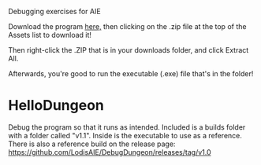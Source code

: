 Debugging exercises for AIE

Download the program [here,](https://github.com/charlie-flynn/DebugDungeon/releases) then clicking on the .zip file at the top of the Assets list to download it!

Then right-click the .ZIP that is in your downloads folder, and click Extract All.

Afterwards, you're good to run the executable (.exe) file that's in the folder!

# HelloDungeon

Debug the program so that it runs as intended. Included is a builds folder with a folder called "v1.1". Inside is the executable to use as a reference.
There is also a reference build on the release page: https://github.com/LodisAIE/DebugDungeon/releases/tag/v1.0
